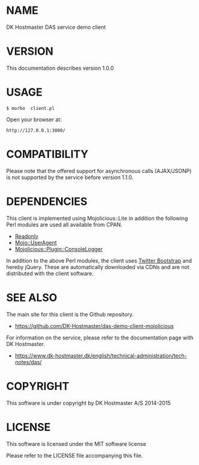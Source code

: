 # NAME

DK Hostmaster DAS service demo client

# VERSION

This documentation describes version 1.0.0

# USAGE

    $ morbo  client.pl

Open your browser at:

    http://127.0.0.1:3000/

# COMPATIBILITY

Please note that the offered support for asynchronous calls (AJAX/JSONP) is not supported by the service before version 1.1.0.

# DEPENDENCIES

This client is implemented using Mojolicious::Lite in addition the following
Perl modules are used all available from CPAN.

- [Readonly](https://metacpan.org/pod/Readonly)
- [Mojo::UserAgent](https://metacpan.org/pod/Mojo::UserAgent)
- [Mojolicious::Plugin::ConsoleLogger](https://metacpan.org/pod/Mojolicious::Plugin::ConsoleLogger)

In addition to the above Perl modules, the client uses [Twitter Bootstrap](http://getbootstrap.com/) and hereby jQuery. These are automatically downloaded via CDNs and are not distributed with the client software.

# SEE ALSO

The main site for this client is the Github repository.

- https://github.com/DK-Hostmaster/das-demo-client-mojolicious

For information on the service, please refer to the documentation page with
DK Hostmaster.

- https://www.dk-hostmaster.dk/english/technical-administration/tech-notes/das/

# COPYRIGHT

This software is under copyright by DK Hostmaster A/S 2014-2015

# LICENSE

This software is licensed under the MIT software license

Please refer to the LICENSE file accompanying this file.
